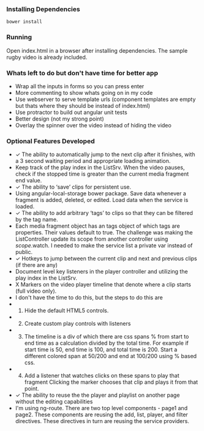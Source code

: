 ### Installing Dependencies

``bower install``

### Running

Open index.html in a browser after installing dependencies. The sample rugby video is already included.

### Whats left to do but don't have time for better app
* Wrap all the inputs in forms so you can press enter 
* More commenting to show whats going on in my code
* Use webserver to serve template urls (component templates are empty but thats where they should be instead of index.html)
* Use protractor to build out angular unit tests
* Better design (not my strong point)
* Overlay the spinner over the video instead of hiding the video

### Optional Features Developed

* ✓ The ability to automatically jump to the next clip after it finishes, with a 3 second waiting period and appropriate loading animation.
 * Keep track of the play index in the ListSrv. When the video pauses, check if the stopped time is greater than the current media fragment end value.
* ✓ The ability to ‘save’ clips for persistent use.
 * Using angular-local-storage bower package. Save data whenever a fragment is added, deleted, or edited. Load data when the service is loaded. 
* ✓ The ability to add arbitrary ‘tags’ to clips so that they can be filtered by the tag name.
 * Each media fragment object has an tags object of which tags are properties. Their values default to true. The challenge was making the ListController update its scope from another controller using $scope.$watch. I needed to make the service list a private var instead of public. 
* ✓ Hotkeys to jump between the current clip and next and previous clips (if there are any)
 *  Document level key listeners in the player controller and utilizing the play index in the ListSrv. 
* X Markers on the video player timeline that denote where a clip starts (full video only).
 * I don't have the time to do this, but the steps to do this are
  * 1. Hide the default HTML5 controls. 
  * 2. Create custom play controls with listeners
  * 3. The timeline is a div of which there are css spans % from start to end time as a calculation divided by the total time. For example if start time is 50, end time is 100, and total time is 200. Start a different colored span at 50/200 and end at 100/200 using % based css.
  * 4. Add a listener that watches clicks on these spans to play that fragment
Clicking the marker chooses that clip and plays it from that point.
* ✓ The ability to reuse the the player and playlist on another page without the editing capabilities
 * I'm using ng-route. There are two top level components - page1 and page2. These components are reusing the add, list, player, and filter directives. These directives in turn are reusing the service providers. 

